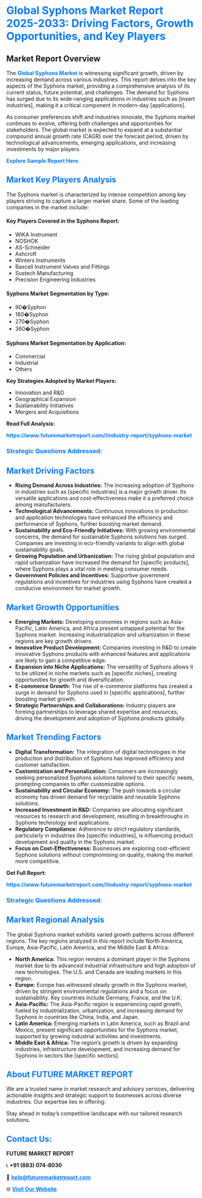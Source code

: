 <h1 style="color: #007BFF;">Global Syphons Market Report 2025-2033: Driving Factors, Growth Opportunities, and Key Players</h1>

<section id="overview">
<h2>Market Report Overview</h2>
<p>The <a href="https://www.futuremarketreport.com//industry-report/syphons-market" style="color: #007BFF; text-decoration: none;"><strong>Global Syphons Market</strong></a> is witnessing significant growth, driven by increasing demand across various industries. This report delves into the key aspects of the Syphons market, providing a comprehensive analysis of its current status, future potential, and challenges. The demand for Syphons has surged due to its wide-ranging applications in industries such as [insert industries], making it a critical component in modern-day [applications].</p>
<p>As consumer preferences shift and industries innovate, the Syphons market continues to evolve, offering both challenges and opportunities for stakeholders. The global market is expected to expand at a substantial compound annual growth rate (CAGR) over the forecast period, driven by technological advancements, emerging applications, and increasing investments by major players.</p>
</section>

<section id="overview">
<p><a href="https://www.futuremarketreport.com//request-sample/reportId=92425" style="color: #007BFF; text-decoration: none;"><strong>Explore Sample Report Here</strong></a></p>
</section>

<section id="key-players">
<h2 style="color: #007BFF;">Market Key Players Analysis</h2>
<p>The Syphons market is characterized by intense competition among key players striving to capture a larger market share. Some of the leading companies in the market include:</p>
<h4>Key Players Covered in the Syphons Report:</h4>
<ul><li>WIKA Instrument</li><li>NOSHOK</li><li>AS-Schneider</li><li>Ashcroft</li><li>Winters Instruments</li><li>Baxcell Instrument Valves and Fittings</li><li>Sustech Manufacturing</li><li>Precision Engineering Industries</li></ul>
<h4>Syphons Market Segmentation by Type:</h4>
<ul><li>90�Syphon</li><li>180�Syphon</li><li>270�Syphon</li><li>360�Syphon</li></ul>

<h4>Syphons Market Segmentation by Application:</h4>
<ul><li>Commercial</li><li>Industrial</li><li>Others</li></ul>
<p><strong>Key Strategies Adopted by Market Players:</strong></p>
<ul>
<li>Innovation and R&D</li>
<li>Geographical Expansion</li>
<li>Sustainability Initiatives</li>
<li>Mergers and Acquisitions</li>
</ul>
</section>

<section>
<p><strong>Read Full Analysis: </strong></p><a href="https://www.futuremarketreport.com//industry-report/syphons-market" style="color: #007BFF; text-decoration: none;"><strong>https://www.futuremarketreport.com//industry-report/syphons-market</strong></a>
<h3 style="color: #007BFF;">Strategic Questions Addressed:</h3>
</section>

<section id="driving-factors">
<h2 style="color: #007BFF;">Market Driving Factors</h2>
<ul>
<li><strong>Rising Demand Across Industries:</strong> The increasing adoption of Syphons in industries such as [specific industries] is a major growth driver. Its versatile applications and cost-effectiveness make it a preferred choice among manufacturers.</li>
<li><strong>Technological Advancements:</strong> Continuous innovations in production and application technologies have enhanced the efficiency and performance of Syphons, further boosting market demand.</li>
<li><strong>Sustainability and Eco-Friendly Initiatives:</strong> With growing environmental concerns, the demand for sustainable Syphons solutions has surged. Companies are investing in eco-friendly variants to align with global sustainability goals.</li>
<li><strong>Growing Population and Urbanization:</strong> The rising global population and rapid urbanization have increased the demand for [specific products], where Syphons plays a vital role in meeting consumer needs.</li>
<li><strong>Government Policies and Incentives:</strong> Supportive government regulations and incentives for industries using Syphons have created a conducive environment for market growth.</li>
</ul>
</section>

<section id="growth-opportunities">
<h2 style="color: #007BFF;">Market Growth Opportunities</h2>
<ul>
<li><strong>Emerging Markets:</strong> Developing economies in regions such as Asia-Pacific, Latin America, and Africa present untapped potential for the Syphons market. Increasing industrialization and urbanization in these regions are key growth drivers.</li>
<li><strong>Innovative Product Development:</strong> Companies investing in R&D to create innovative Syphons products with enhanced features and applications are likely to gain a competitive edge.</li>
<li><strong>Expansion into Niche Applications:</strong> The versatility of Syphons allows it to be utilized in niche markets such as [specific niches], creating opportunities for growth and diversification.</li>
<li><strong>E-commerce Growth:</strong> The rise of e-commerce platforms has created a surge in demand for Syphons used in [specific applications], further boosting market growth.</li>
<li><strong>Strategic Partnerships and Collaborations:</strong> Industry players are forming partnerships to leverage shared expertise and resources, driving the development and adoption of Syphons products globally.</li>
</ul>
</section>

<section id="trending-factors">
<h2 style="color: #007BFF;">Market Trending Factors</h2>
<ul>
<li><strong>Digital Transformation:</strong> The integration of digital technologies in the production and distribution of Syphons has improved efficiency and customer satisfaction.</li>
<li><strong>Customization and Personalization:</strong> Consumers are increasingly seeking personalized Syphons solutions tailored to their specific needs, prompting companies to offer customizable options.</li>
<li><strong>Sustainability and Circular Economy:</strong> The push towards a circular economy has driven demand for recyclable and reusable Syphons solutions.</li>
<li><strong>Increased Investment in R&D:</strong> Companies are allocating significant resources to research and development, resulting in breakthroughs in Syphons technology and applications.</li>
<li><strong>Regulatory Compliance:</strong> Adherence to strict regulatory standards, particularly in industries like [specific industries], is influencing product development and quality in the Syphons market.</li>
<li><strong>Focus on Cost-Effectiveness:</strong> Businesses are exploring cost-efficient Syphons solutions without compromising on quality, making the market more competitive.</li>
</ul>
</section>

<section>
<p><strong>Get Full Report: </strong></p><a href="https://www.futuremarketreport.com//industry-report/syphons-market" style="color: #007BFF; text-decoration: none;"><strong>https://www.futuremarketreport.com//industry-report/syphons-market</strong></a>
<h3 style="color: #007BFF;">Strategic Questions Addressed:</h3>
</section>


<section id="regional-analysis">
<h2 style="color: #007BFF;">Market Regional Analysis</h2>
<p>The global Syphons market exhibits varied growth patterns across different regions. The key regions analyzed in this report include North America, Europe, Asia-Pacific, Latin America, and the Middle East & Africa:</p>
<ul>
<li><strong>North America:</strong> This region remains a dominant player in the Syphons market due to its advanced industrial infrastructure and high adoption of new technologies. The U.S. and Canada are leading markets in this region.</li>
<li><strong>Europe:</strong> Europe has witnessed steady growth in the Syphons market, driven by stringent environmental regulations and a focus on sustainability. Key countries include Germany, France, and the U.K.</li>
<li><strong>Asia-Pacific:</strong> The Asia-Pacific region is experiencing rapid growth, fueled by industrialization, urbanization, and increasing demand for Syphons in countries like China, India, and Japan.</li>
<li><strong>Latin America:</strong> Emerging markets in Latin America, such as Brazil and Mexico, present significant opportunities for the Syphons market, supported by growing industrial activities and investments.</li>
<li><strong>Middle East & Africa:</strong> The region’s growth is driven by expanding industries, infrastructure development, and increasing demand for Syphons in sectors like [specific sectors].</li>
</ul>
</section>

<footer>
<h2 style="color: #007BFF;">About FUTURE MARKET REPORT</h2>
<p>We are a trusted name in market research and advisory services, delivering actionable insights and strategic support to businesses across diverse industries. Our expertise lies in offering:</p>

<p>Stay ahead in today’s competitive landscape with our tailored research solutions.</p>

<h2 style="color: #007BFF;">Contact Us:</h2>
<p><strong>FUTURE MARKET REPORT</strong></p>
<p>📞 <strong>+91 (883) 074-8030</strong></p>
<p>📧 <strong><a href="mailto:help@futuremarketreport.com" style="color: #007BFF;">help@futuremarketreport.com</a></strong></p>
<p>🌐 <strong><a href="https://www.futuremarketreport.com/" style="color: #007BFF;">Visit Our Website</a></strong></p>
</footer>